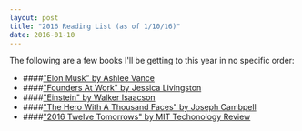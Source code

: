 ```yaml
---
layout: post
title: "2016 Reading List (as of 1/10/16)"
date: 2016-01-10
---
```


The following are a few books I'll be getting to this year in no specific order:

* ####["Elon Musk" by Ashlee Vance](https://www.goodreads.com/book/show/22543496-elon-musk)
* ####["Founders At Work" by Jessica Livingston](https://www.goodreads.com/book/show/98233.Founders_at_Work)
* ####["Einstein" by Walker Isaacson](https://www.goodreads.com/book/show/10884.Einstein)
* ####["The Hero With A Thousand Faces" by Joseph Cambpell](https://www.goodreads.com/book/show/588138.The_Hero_With_a_Thousand_Faces)
* ####["2016 Twelve Tomorrows" by MIT Techonology Review](https://www.goodreads.com/book/show/26701535-twelve-tomorrows)


